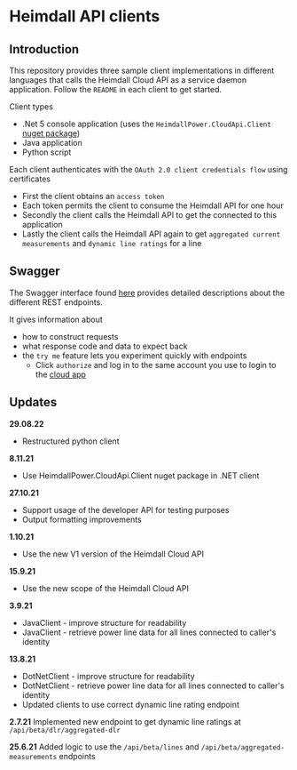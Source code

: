 # Heimdall API clients

## Introduction

This repository provides three sample client implementations in different languages that calls the Heimdall Cloud API as a service daemon application. Follow the `README` in each client to get started.

Client types
* .Net 5 console application (uses the `HeimdallPower.CloudApi.Client` [nuget package](https://www.nuget.org/packages/HeimdallPower.CloudApi.Client/))
* Java application
* Python script

Each client authenticates with the `OAuth 2.0 client credentials flow` using certificates
* First the client obtains an `access token`
* Each token permits the client to consume the Heimdall API for one hour
* Secondly the client calls the Heimdall API to get the connected to this application
* Lastly the client calls the Heimdall API again to get `aggregated current measurements` and `dynamic line ratings`  for a line
## Swagger

The Swagger interface found [here](https://api.heimdallcloud.com/index.html) provides detailed descriptions about the different REST endpoints. 

It gives information about
* how to construct requests
* what response code and data to expect back
* the `try me` feature lets you experiment quickly with endpoints 
	* Click `authorize` and log in to the same account you use to login to the [cloud app](https://heimdallcloud.com/)

## Updates
**29.08.22** 
* Restructured python client

**8.11.21** 
* Use HeimdallPower.CloudApi.Client nuget package in .NET client

**27.10.21** 
* Support usage of the developer API for testing purposes
* Output formatting improvements

**1.10.21** 
* Use the new V1 version of the Heimdall Cloud API

**15.9.21** 
* Use the new scope of the Heimdall Cloud API

**3.9.21** 
* JavaClient - improve structure for readability
* JavaClient - retrieve power line data for all lines connected to caller's identity

**13.8.21** 
* DotNetClient - improve structure for readability
* DotNetClient - retrieve power line data for all lines connected to caller's identity
* Updated clients to use correct dynamic line rating endpoint

**2.7.21** 
Implemented new endpoint to get dynamic line ratings at `/api/beta/dlr/aggregated-dlr`

**25.6.21** 
Added logic to use the `/api/beta/lines` and `/api/beta/aggregated-measurements` endpoints
